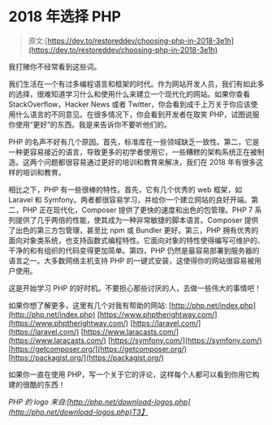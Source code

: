# 2018 年选择 PHP

> 原文:[https://dev.to/restoreddev/choosing-php-in-2018-3e1h](https://dev.to/restoreddev/choosing-php-in-2018-3e1h)

我打赌你不经常看到这些词。

我们生活在一个有过多编程语言和框架的时代。作为网站开发人员，我们有如此多的选择，很难知道学习什么和使用什么来建立一个现代化的网站。如果你查看 StackOverflow，Hacker News 或者 Twitter，你会看到成千上万关于你应该使用什么语言的不同意见。在很多情况下，你会看到开发者在取笑 PHP，试图说服你使用“更好”的东西。我是来告诉你不要听他们的。

PHP 的名声不好有几个原因。首先，标准库在一些领域缺乏一致性。第二，它是一种更容易接近的语言，导致更多的初学者使用它，一些糟糕的架构系统正在被制造。这两个问题都很容易通过更好的培训和教育来解决，我们在 2018 年有很多这样的培训和教育。

相比之下，PHP 有一些很棒的特性。首先，它有几个优秀的 web 框架，如 Laravel 和 Symfony。两者都很容易学习，并给你一个建立网站的良好开端。第二，PHP 正在现代化，Composer 提供了更快的速度和出色的包管理。PHP 7 系列提供了几乎两倍的性能，使其成为一种非常敏捷的脚本语言。Composer 提供了出色的第三方包管理，甚至比 npm 或 Bundler 更好。第三，PHP 拥有优秀的面向对象类系统，也支持函数式编程特性。它面向对象的特性使得编写可维护的、干净的和有组织的代码变得更加简单。第四，PHP 仍然是最容易部署到服务器的语言之一。大多数网络主机支持 PHP 的一键式安装，这使得你的网站很容易被用户使用。

这是开始学习 PHP 的好时机。不要担心那些讨厌的人，去做一些伟大的事情吧！

如果你想了解更多，这里有几个对我有帮助的网站:
[http://php.net/index.php](http://php.net/index.php)
[https://www.phptherightway.com/](https://www.phptherightway.com/)
[https://laravel.com/](https://laravel.com/)
[https://www.laracasts.com/](https://www.laracasts.com/)
[https://symfony.com/](https://symfony.com/)
[https://getcomposer.org/](https://getcomposer.org/)
[https://packagist.org/](https://packagist.org/)

如果你一直在使用 PHP，写一个关于它的评论，这样每个人都可以看到你用它构建的很酷的东西！

*PHP 的 logo 来自:[http://php.net/download-logos.php](http://php.net/download-logos.php)T3】*